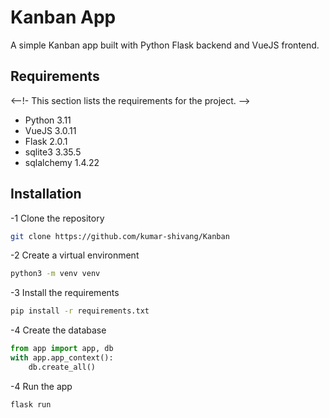 <!--- This file creates a README.md file for the project. -->
<!--- This file is part of the project. -->
# Kanban App

A simple Kanban app built with Python Flask backend and VueJS frontend.

## Requirements
<--!- This section lists the requirements for the project. -->
- Python 3.11
- VueJS 3.0.11
- Flask 2.0.1
- sqlite3 3.35.5
- sqlalchemy 1.4.22

## Installation

-1 Clone the repository

```bash
git clone https://github.com/kumar-shivang/Kanban

```

-2 Create a virtual environment

```bash
python3 -m venv venv
```

-3 Install the requirements
  
  ```bash
  pip install -r requirements.txt
  ```

-4 Create the database
  
  ```python
  from app import app, db
  with app.app_context():
      db.create_all()
  ```

-4 Run the app
  
  ```bash
  flask run
  ```
